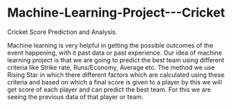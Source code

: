 # Machine-Learning-Project---Cricket
Cricket Score Prediction and Analysis.
 
Machine learning is very helpful in getting the possible outcomes of the event happening, with it past data or past experience. Our idea of machine learning project is that  we are going to predict the best team using different criteria like Strike rate, Runs/Economy, Average etc. The method we use Rising Star in which there different factors which are calculated using these criteria and based on which a final score is given to a player by this we will get score of each player and can predict the best team.  For this we are seeing the previous data of that player or team.



